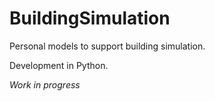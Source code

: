 # BuildingSimulation
Personal models to support building simulation. 

Development in Python. 

*Work in progress*
